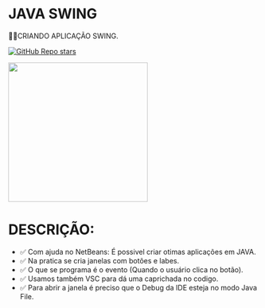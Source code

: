 # JAVA SWING
👨‍⚖️CRIANDO APLICAÇÃO SWING.

[![GitHub Repo stars](https://img.shields.io/badge/-REPOSITORIO%20PRIVADO!-red)](https://github.com/VILHALVA)

<img src="https://beginnersbook.com/wp-content/uploads/2015/07/Swing_login_screen_Example.png" align="center" width="280"> <br>

# DESCRIÇÃO:

* ✅ Com ajuda no NetBeans: É possivel criar otimas aplicações em JAVA.
* ✅ Na pratica se cria janelas com botões e labes.
* ✅ O que se programa é o evento (Quando o usuário clica no botão).
* ✅ Usamos também VSC para dá uma caprichada no codigo.
* ✅ Para abrir a janela é preciso que o Debug da IDE esteja no modo Java File.

